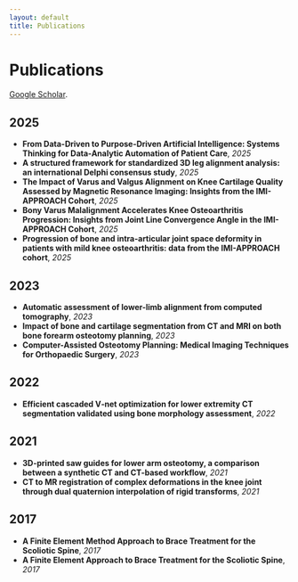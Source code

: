 ```yaml
---
layout: default
title: Publications
---
```


# Publications
[Google Scholar](https://scholar.google.com/citations?user=E968uWQAAAAJ&hl=nl).

## 2025

- **From Data-Driven to Purpose-Driven Artificial Intelligence: Systems Thinking for Data-Analytic Automation of Patient Care**, *2025*
- **A structured framework for standardized 3D leg alignment analysis: an international Delphi consensus study**, *2025*
- **The Impact of Varus and Valgus Alignment on Knee Cartilage Quality Assessed by Magnetic Resonance Imaging: Insights from the IMI-APPROACH Cohort**, *2025*
- **Bony Varus Malalignment Accelerates Knee Osteoarthritis Progression: Insights from Joint Line Convergence Angle in the IMI-APPROACH Cohort**, *2025*
- **Progression of bone and intra-articular joint space deformity in patients with mild knee osteoarthritis: data from the IMI-APPROACH cohort**, *2025*

## 2023

- **Automatic assessment of lower-limb alignment from computed tomography**, *2023*
- **Impact of bone and cartilage segmentation from CT and MRI on both bone forearm osteotomy planning**, *2023*
- **Computer-Assisted Osteotomy Planning: Medical Imaging Techniques for Orthopaedic Surgery**, *2023*

## 2022

- **Efficient cascaded V‐net optimization for lower extremity CT segmentation validated using bone morphology assessment**, *2022*

## 2021

- **3D-printed saw guides for lower arm osteotomy, a comparison between a synthetic CT and CT-based workflow**, *2021*
- **CT to MR registration of complex deformations in the knee joint through dual quaternion interpolation of rigid transforms**, *2021*

## 2017

- **A Finite Element Method Approach to Brace Treatment for the Scoliotic Spine**, *2017*
- **A Finite Element Approach to Brace Treatment for the Scoliotic Spine**, *2017*